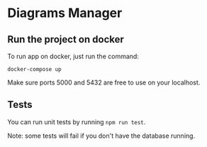 # Diagrams Manager

## Run the project on docker

To run app on docker, just run the command:

```
docker-compose up
```

Make sure ports 5000 and 5432 are free to use on your localhost.

## Tests

You can run unit tests by running ```npm run test```.

Note: some tests will fail if you don't have the database running.